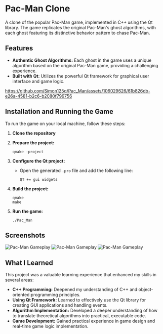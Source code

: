 # Pac-Man Clone
A clone of the popular Pac-Man game, implemented in C++ using the Qt library. The game replicates the original Pac-Man's ghost algorithms, with each ghost featuring its distinctive behavior pattern to chase Pac-Man.

## Features

- **Authentic Ghost Algorithms:** Each ghost in the game uses a unique algorithm based on the original Pac-Man game, providing a challenging experience.
- **Built with Qt:** Utilizes the powerful Qt framework for graphical user interface and game logic.


https://github.com/Simon125q/Pac_Man/assets/106029626/61b826db-e26a-4581-b2c6-b2080f799756

## Installation and Running the Game

To run the game on your local machine, follow these steps:

1. **Clone the repository**
2. **Prepare the project:**
   ```
   qmake -project
   ```

3. **Configure the Qt project:**
   - Open the generated `.pro` file and add the following line:
     ```
     QT += gui widgets
     ```

4. **Build the project:**
   ```
   qmake
   make
   ```

5. **Run the game:**
   ```
   ./Pac_Man
   ```

## Screenshots

![Pac-Man Gameplay](https://github.com/Simon125q/Pac_Man/assets/106029626/2c4abced-dc15-43e6-80a0-b1efd3f2c5d3)
![Pac-Man Gameplay](https://github.com/Simon125q/Pac_Man/assets/106029626/2e9f0ee1-2d27-4551-ad4d-5ed3f6f6c777)
![Pac-Man Gameplay](https://github.com/Simon125q/Pac_Man/assets/106029626/5642411a-23b4-447c-9409-b1fc209ff32e)

## What I Learned

This project was a valuable learning experience that enhanced my skills in several areas:

- **C++ Programming:** Deepened my understanding of C++ and object-oriented programming principles.
-  **Using Qt Framework:** Learned to effectively use the Qt library for creating GUI applications and handling events.
- **Algorithm Implementation:** Developed a deeper understanding of how to translate theoretical algorithms into practical, executable code.
- **Game Development:** Gained practical experience in game design and real-time game logic implementation.
